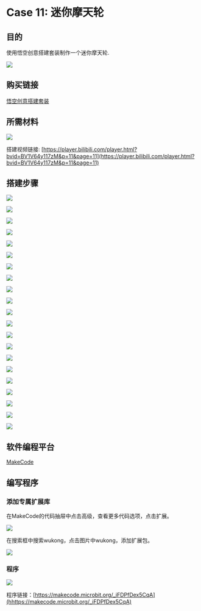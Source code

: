 # Case 11: 迷你摩天轮
## 目的
使用悟空创意搭建套装制作一个迷你摩天轮.

![](./images/case-11-01.png)

## 购买链接

[悟空创意搭建套装](https://item.taobao.com/item.htm?id=649813731275&spm=2015.23436601.0.0)

## 所需材料

![](./images/case-11-02.png)

搭建视频链接:
[https://player.bilibili.com/player.html?bvid=BV1V64y117zM&p=11&page=11](https://player.bilibili.com/player.html?bvid=BV1V64y117zM&p=11&page=11)

## 搭建步骤


![](./images/step-case-11-01.png)

![](./images/step-case-11-02.png)

![](./images/step-case-11-03.png)

![](./images/step-case-11-04.png)

![](./images/step-case-11-05.png)

![](./images/step-case-11-06.png)

![](./images/step-case-11-07.png)

![](./images/step-case-11-08.png)

![](./images/step-case-11-09.png)

![](./images/step-case-11-10.png)

![](./images/step-case-11-11.png)

![](./images/step-case-11-12.png)

![](./images/step-case-11-13.png)

![](./images/step-case-11-14.png)

![](./images/step-case-11-15.png)

![](./images/step-case-11-16.png)

![](./images/step-case-11-17.png)

![](./images/step-case-11-18.png)

![](./images/step-case-11-19.png)

![](./images/step-case-11-20.png)

![](./images/step-case-11-21.png)

## 软件编程平台

[MakeCode](https://makecode.microbit.org/)

## 编写程序
### 添加专属扩展库

在MakeCode的代码抽屉中点击高级，查看更多代码选项，点击扩展。

![](./images/case-01-03.png)

在搜索框中搜索wukong，点击图片中wukong，添加扩展包。

![](./images/case-01-04.png)





### 程序

![](./images/case-11-03.png)

程序链接：[https://makecode.microbit.org/_iFDPfDex5CqA](hhttps://makecode.microbit.org/_iFDPfDex5CqA)
